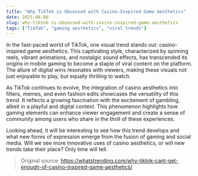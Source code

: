 ```yaml
---
title: "Why TikTok is Obsessed with Casino-Inspired Game Aesthetics"
date: 2025-08-08
slug: why-tiktok-is-obsessed-with-casino-inspired-game-aesthetics
tags: ["TikTok", "gaming aesthetics", "viral trends"]
---
```


In the fast-paced world of TikTok, one visual trend stands out: casino-inspired game aesthetics. This captivating style, characterized by spinning reels, vibrant animations, and nostalgic sound effects, has transcended its origins in mobile gaming to become a staple of viral content on the platform. The allure of digital wins resonates with viewers, making these visuals not just enjoyable to play, but equally thrilling to watch.

As TikTok continues to evolve, the integration of casino aesthetics into filters, memes, and even fashion edits showcases the versatility of this trend. It reflects a growing fascination with the excitement of gambling, albeit in a playful and digital context. This phenomenon highlights how gaming elements can enhance viewer engagement and create a sense of community among users who share in the thrill of these experiences.

Looking ahead, it will be interesting to see how this trend develops and what new forms of expression emerge from the fusion of gaming and social media. Will we see more innovative uses of casino aesthetics, or will new trends take their place? Only time will tell.
> Original source: https://whatstrending.com/why-tiktok-cant-get-enough-of-casino-inspired-game-aesthetics/